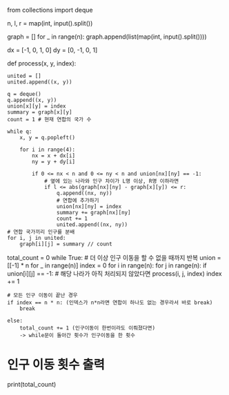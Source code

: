 from collections import deque

n, l, r = map(int, input().split())


graph = []
for _ in range(n):
    graph.append(list(map(int, input().split())))

dx = [-1, 0, 1, 0]
dy = [0, -1, 0, 1]


def process(x, y, index):
    
    united = []
    united.append((x, y))

    q = deque()
    q.append((x, y))
    union[x][y] = index
    summary = graph[x][y] 
    count = 1 # 현재 연합의 국가 수
   
    while q:
        x, y = q.popleft()
      
        for i in range(4):
            nx = x + dx[i]
            ny = y + dy[i]
           
            if 0 <= nx < n and 0 <= ny < n and union[nx][ny] == -1:
                # 옆에 있는 나라와 인구 차이가 L명 이상, R명 이하라면
                if l <= abs(graph[nx][ny] - graph[x][y]) <= r:
                    q.append((nx, ny))
                    # 연합에 추가하기
                    union[nx][ny] = index
                    summary += graph[nx][ny]
                    count += 1
                    united.append((nx, ny))
    # 연합 국가끼리 인구를 분배
    for i, j in united:
        graph[i][j] = summary // count


total_count = 0
while True: # 더 이상 인구 이동을 할 수 없을 때까지 반복
    union = [[-1] * n for _ in range(n)]
    index = 0
    for i in range(n):
        for j in range(n):
            if union[i][j] == -1: # 해당 나라가 아직 처리되지 않았다면
                process(i, j, index)
                index += 1

    # 모든 인구 이동이 끝난 경우
    if index == n * n: (인덱스가 n*n라면 연합이 하나도 없는 경우라서 바로 break)
        break

    else: 
        total_count += 1 (인구이동이 한번이라도 이뤄졌다면)
        -> while문이 돌아간 횟수가 인구이동을 한 횟수

# 인구 이동 횟수 출력
print(total_count)
